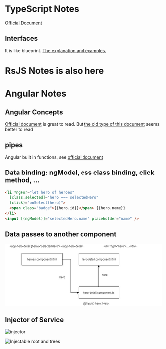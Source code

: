 # TypeScript Notes
[Official Document](https://www.typescriptlang.org/)

## Interfaces
It is like blueprint.
[The explanation and examples.](https://www.tutorialsteacher.com/typescript/typescript-interface)


# RsJS Notes is also here


# Angular Notes
## Angular Concepts
[Official document](https://angular.io/guide/architecture) is great to read. But [the old type of this document](https://v2.angular.io/docs/ts/latest/guide/architecture.html) seems better to read

## pipes
Angular built in functions, see [official document](https://angular.io/guide/pipes)

## Data binding: ngModel, css class binding, click method, ...
```html
<li *ngFor="let hero of heroes"
  [class.selected]="hero === selectedHero"
  (click)="onSelect(hero)">
  <span class="badge">{{hero.id}}</span> {{hero.name}}
</li>
<input [(ngModel)]="selectedHero.name" placeholder="name" />
```

## Data passes to another component
![data pass method](/images/data-pass-method.jpg)

## Injector of Service
![injector](https://angular.io/generated/images/guide/architecture/injector-injects.png)

![Injectable root and trees](https://2.bp.blogspot.com/-RJ8x9Ac5S8w/WEPqbAkwZxI/AAAAAAAAAN8/UibJElrG5n4QoihWnWRmRDPkgIFDIw5EwCK4B/s640/DependencyInjection1.png)
